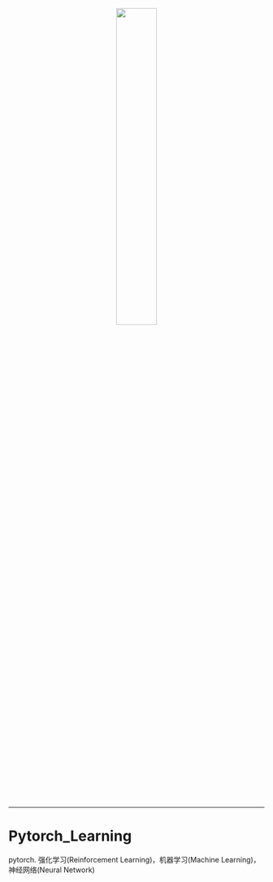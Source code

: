 <p align="center"><img width="40%" src="logo/pytorch_logo_2018.svg" /></p>

--------------------------------------------------------------------------------
# Pytorch_Learning
pytorch. 强化学习(Reinforcement Learning)，机器学习(Machine Learning)，神经网络(Neural Network)
